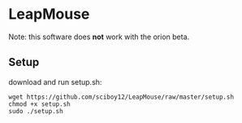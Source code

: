 # LeapMouse
Note: this software does **not** work with the orion beta.
## Setup
download and run setup.sh:
```
wget https://github.com/sciboy12/LeapMouse/raw/master/setup.sh
chmod +x setup.sh
sudo ./setup.sh
```
